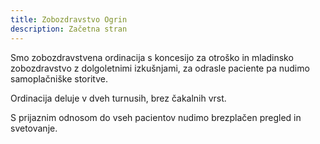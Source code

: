 ```yaml
---
title: Zobozdravstvo Ogrin
description: Začetna stran
---
```


Smo zobozdravstvena ordinacija s koncesijo za otroško in mladinsko zobozdravstvo z dolgoletnimi izkušnjami, za odrasle paciente pa nudimo samoplačniške storitve.

Ordinacija deluje v dveh turnusih, brez čakalnih vrst.

S prijaznim odnosom do vseh pacientov nudimo brezplačen pregled in svetovanje.

